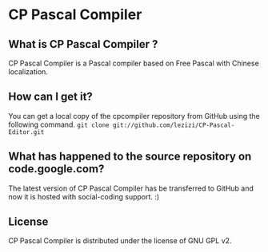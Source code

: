 CP Pascal Compiler
===============
## What is CP Pascal Compiler ? 
CP Pascal Compiler is a Pascal compiler based on Free Pascal with Chinese localization.

## How can I get it?  
You can get a local copy of the cpcompiler repository from GitHub using the following command.
`git clone git://github.com/lezizi/CP-Pascal-Editor.git`

## What has happened to the source repository on code.google.com?
The latest version of CP Pascal Compiler has be transferred to GitHub and now it is hosted with social-coding support. :)

## License

CP Pascal Compiler is distributed under the license of GNU GPL v2.